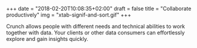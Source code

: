 +++
date = "2018-02-20T10:08:35+02:00"
draft = false
title = "Collaborate productively"
img = "xtab-signif-and-sort.gif"
+++

Crunch allows people with different needs and technical abilities to work together with data. Your clients or other data consumers can effortlessly explore and gain insights quickly.
